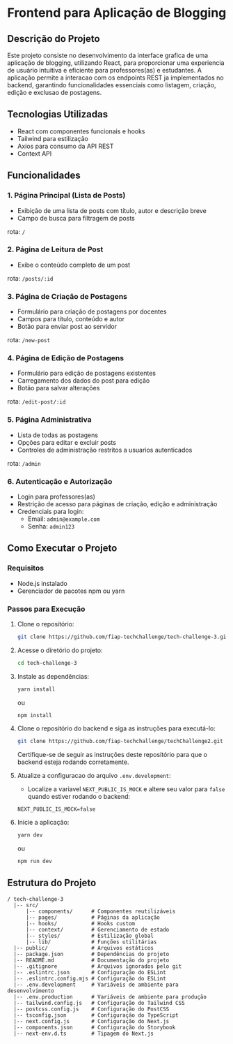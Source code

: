 # Frontend para Aplicação de Blogging

## Descrição do Projeto

Este projeto consiste no desenvolvimento da interface grafica de uma aplicação de blogging, utilizando React, para proporcionar uma experiencia de usuário intuitiva e eficiente para professores(as) e estudantes. A aplicação permite a interacao com os endpoints REST ja implementados no backend, garantindo funcionalidades essenciais como listagem, criação, edição e exclusao de postagens.

## Tecnologias Utilizadas

- React com componentes funcionais e hooks
- Tailwind para estilização
- Axios para consumo da API REST
- Context API

## Funcionalidades

### 1. Página Principal (Lista de Posts)

- Exibição de uma lista de posts com título, autor e descrição breve
- Campo de busca para filtragem de posts

rota: `/`

### 2. Página de Leitura de Post

- Exibe o conteúdo completo de um post

rota: `/posts/:id`

### 3. Página de Criação de Postagens

- Formulário para criação de postagens por docentes
- Campos para título, conteúdo e autor
- Botão para enviar post ao servidor

rota: `/new-post`

### 4. Página de Edição de Postagens

- Formulário para edição de postagens existentes
- Carregamento dos dados do post para edição
- Botão para salvar alterações

rota: `/edit-post/:id`

### 5. Página Administrativa

- Lista de todas as postagens
- Opções para editar e excluir posts
- Controles de administração restritos a usuarios autenticados

rota: `/admin`

### 6. Autenticação e Autorização

- Login para professores(as)
- Restrição de acesso para páginas de criação, edição e administração
- Credenciais para login:
  - Email: `admin@example.com`
  - Senha: `admin123`

## Como Executar o Projeto

### Requisitos

- Node.js instalado
- Gerenciador de pacotes npm ou yarn

### Passos para Execução

1. Clone o repositório:
   ```sh
   git clone https://github.com/fiap-techchallenge/tech-challenge-3.git
   ```
2. Acesse o diretório do projeto:
   ```sh
   cd tech-challenge-3
   ```
3. Instale as dependências:

   ```sh
   yarn install
   ```

   ou

   ```sh
   npm install
   ```

4. Clone o repositório do backend e siga as instruções para executá-lo:

   ```sh
   git clone https://github.com/fiap-techchallenge/techChallenge2.git
   ```

   Certifique-se de seguir as instruções deste repositório para que o backend esteja rodando corretamente.

5. Atualize a configuracao do arquivo `.env.development`:
   - Localize a variavel `NEXT_PUBLIC_IS_MOCK` e altere seu valor para `false` quando estiver rodando o backend:
   ```env
   NEXT_PUBLIC_IS_MOCK=false
   ```
6. Inicie a aplicação:

   ```sh
   yarn dev
   ```

   ou

   ```sh
   npm run dev
   ```

## Estrutura do Projeto

```
/ tech-challenge-3
  |-- src/
      |-- components/      # Componentes reutilizáveis
      |-- pages/           # Páginas da aplicação
      |-- hooks/           # Hooks custom
      |-- context/         # Gerenciamento de estado
      |-- styles/          # Estilização global
      |-- lib/             # Funções utilitárias
  |-- public/              # Arquivos estáticos
  |-- package.json         # Dependências do projeto
  |-- README.md            # Documentação do projeto
  |-- .gitignore           # Arquivos ignorados pelo git
  |-- .eslintrc.json       # Configuração do ESLint
  |-- .eslintrc.config.mjs # Configuração do ESLint
  |-- .env.development     # Variáveis de ambiente para desenvolvimento
  |-- .env.production      # Variáveis de ambiente para produção
  |-- tailwind.config.js   # Configuração do Tailwind CSS
  |-- postcss.config.js    # Configuração do PostCSS
  |-- tsconfig.json        # Configuração do TypeScript
  |-- next.config.js       # Configuração do Next.js
  |-- components.json      # Configuração do Storybook
  |-- next-env.d.ts        # Tipagem do Next.js
```
